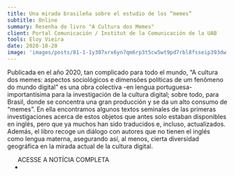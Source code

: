```yaml
---
title: Una mirada brasileña sobre el estudio de los “memes”
subtitle: Online
summary: Resenha do livro "A Cultura dos Memes"
client: Portal Comunicación / Institut de la Comunicación de la UAB
tools: Eloy Vieira
date: 2020-10-20
image: 'images/posts/81-1-1y307xrx6yn7qm6rp3t5cw5wt9pd7rbl8fsseip393dw.png'
---
```


Publicada en el año 2020, tan complicado para todo el mundo, “A cultura dos memes: aspectos sociológicos e dimensões políticas de um fenômeno do mundo digital” es una obra colectiva -en lengua portuguesa- importantísima para la investigación de la cultura digital; sobre todo, para Brasil, donde se concentra una gran producción y se da un alto consumo de “memes”. En ella encontramos algunos textos seminales de las primeras investigaciones acerca de estos objetos que antes solo estaban disponibles en inglés, pero que ya muchos han sido traducidos e, incluso, actualizados. Además, el libro recoge un diálogo con autores que no tienen el inglés como lengua materna, asegurando así, al menos, cierta diversidad geográfica en la mirada actual de la cultura digital.

<div class="post__share"><ul class="share__list list-reset">ACESSE A NOTÍCIA COMPLETA<li class="share__item" style="margin-left: 10px"><a class="share__link share__facebook" style="background: #fa5657" href="https://incom.uab.cat/portalcom/espanol-una-mirada-brasilena-sobre-el-estudio-de-los-memes/" title="Link" rel="nofollow"><i class="fa-solid fa-link"></i></a></li></ul></div>
<!-- <div class="gallery-box"><div class="gallery"><img src="/clipping/images/example-1.jpg" loading="lazy" alt="Project"><img src="/clipping/images/example-2.jpg" loading="lazy" alt="Project"></div><em>Gallery / <a href="https://www.freepik.com/" target="_blank">Freepic</a></em></div> -->